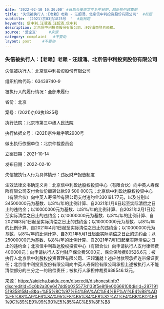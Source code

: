 ```yaml
---
date: '2022-02-10 10:30:00' #日期会覆盖文件名中日期，越新排列越靠前
title: "失信被执行人：【老赖】老赖 - 汪超涌、北京信中利投资股份有限公司"  #标题
subtitle: '(2021)京03执1825号	'  #副标题
keywords: 信中利,汪潮涌,汪超涌,信中利
description: 北京信中利投资股份有限公司、汪超涌荣登老赖榜。
source: '爱企查'     #来源
category: complaint   #不要动
layout: post     #不要动
---
```


### 失信被执行人：【老赖】老赖 - 汪超涌、北京信中利投资股份有限公司

失信被执行人：北京信中利投资股份有限公司

组织机构代码：63439740-9

被执行人的履行情况：全部未履行	

省份：北京

案号：(2021)京03执1825号	

执行法院：北京市第三中级人民法院

执行依据文号：(2021)京仲裁字第2900号	

做出执行依据单位：北京仲裁委员会

立案日期：2021-10-14	

发布日期：2022-02-10

失信被执行人行为具体情形：违反财产报告制度	

生效法律文书确定义务：北京信中利盈达股权投资中心（有限合伙）向中英人寿保险有限公司支付合伙份额转让款99 500 000元；北京信中利盈达股权投资中心（有限合伙）向中英人寿保险有限公司支付违约金330191.77元，以及分别以34500000元为基数、以8%/年的比例计算、自2021年1月6日起至实际清偿之日止的违约金；以10000000元为基数、以8%/年的比例计算、自2021年2月1日起至实际清偿之日止的违约金；以10000000元为基数、以8%/年的比例计算、自2021年3月1日起至实际清偿之日止的违约金；以10000000元为基数、以8%/年的比例计算、自2021年4月1日起至实际清偿之日止的违约金；以10000000元为基数、以8%/年的比例计算、自2021年5月1日起至实际清偿之日止的违约金；以25000000元为基数、以8%/年的比例计算、自2021年7月1日起至实际清偿之日止的违约金；北京信中利盈达股权投资中心（有限合伙）向申请执行人支付律师费400000元；向申请执行人支付财产保全费5000元，保全保险费80526.6元；被执行人北京信中利股权投资管理有限公司、汪超涌就上述应付款项承担连带保证责任；北京信中利投资股份有限公司向中英人寿保险有限公司承担上述被执行人不能清偿部分的三分之一的赔偿责任；被执行人承担仲裁费688546.12元。

来源：https://aiqicha.baidu.com/discredit/dishonestinfo?discreditId=5c6b2a30e647dd9b025577d133f5e8f9e0066610&disId=28719151935815&t=8&q=%E5%8C%97%E4%BA%AC%E4%BF%A1%E4%B8%AD%E5%88%A9%E6%8A%95%E8%B5%84%E8%82%A1%E4%BB%BD%E6%9C%89%E9%99%90%E5%85%AC%E5%8F%B8


